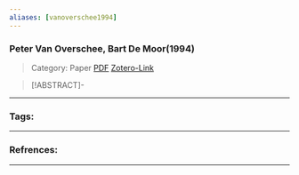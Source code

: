 ```yaml
---
aliases: [vanoverschee1994]
---
```


### Peter Van Overschee, Bart De Moor(1994)

>Category: Paper
>[PDF](vanoverschee1994.pdf)
>[Zotero-Link](zotero://select/items/@vanoverschee1994)

>[!ABSTRACT]-
>

---

### Tags:


---
### Refrences:


---

